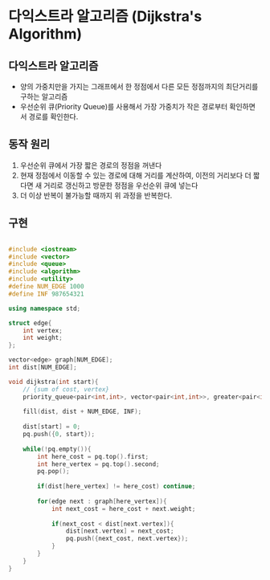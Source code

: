 # 다익스트라 알고리즘 (Dijkstra's Algorithm)

## 다익스트라 알고리즘
- 양의 가중치만을 가지는 그래프에서 한 정점에서 다른 모든 정점까지의 최단거리를 구하는 알고리즘
- 우선순위 큐(Priority Queue)를 사용해서 가장 가중치가 작은 경로부터 확인하면서 경로를 확인한다.

## 동작 원리
1. 우선순위 큐에서 가장 짧은 경로의 정점을 꺼낸다
2. 현재 정점에서 이동할 수 있는 경로에 대해 거리를 계산하여, 이전의 거리보다 더 짧다면 새 거리로 갱신하고 방문한 정점을 우선순위 큐에 넣는다
3. 더 이상 반복이 불가능할 때까지 위 과정을 반복한다.

## 구현

```cpp

#include <iostream>
#include <vector>
#include <queue>
#include <algorithm>
#include <utility>
#define NUM_EDGE 1000
#define INF 987654321

using namespace std;

struct edge{
    int vertex;
    int weight;
};

vector<edge> graph[NUM_EDGE];
int dist[NUM_EDGE];

void dijkstra(int start){
    // {sum of cost, vertex}
    priority_queue<pair<int,int>, vector<pair<int,int>>, greater<pair<int,int>>> pq;
    
    fill(dist, dist + NUM_EDGE, INF);
    
    dist[start] = 0;
    pq.push({0, start});
    
    while(!pq.empty()){
        int here_cost = pq.top().first;
        int here_vertex = pq.top().second;
        pq.pop();
        
        if(dist[here_vertex] != here_cost) continue;
        
        for(edge next : graph[here_vertex]){
            int next_cost = here_cost + next.weight;
            
            if(next_cost < dist[next.vertex]){
                dist[next.vertex] = next_cost;
                pq.push({next_cost, next.vertex});
            }
        }
    }
}


```